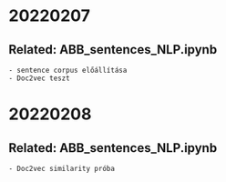 # 20220207
## Related: ABB_sentences_NLP.ipynb
    - sentence corpus előállítása
    - Doc2vec teszt

# 20220208
## Related: ABB_sentences_NLP.ipynb
    - Doc2vec similarity próba
